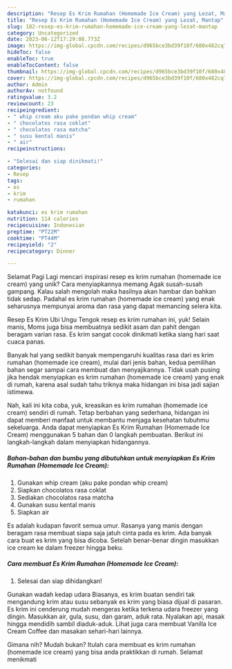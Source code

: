 ```yaml
---
description: "Resep Es Krim Rumahan (Homemade Ice Cream) yang Lezat, Mantap"
title: "Resep Es Krim Rumahan (Homemade Ice Cream) yang Lezat, Mantap"
slug: 182-resep-es-krim-rumahan-homemade-ice-cream-yang-lezat-mantap
category: Uncategorized
date: 2023-06-12T17:29:08.773Z
image: https://img-global.cpcdn.com/recipes/d965bce3bd39f10f/680x482cq70/es-krim-rumahan-homemade-ice-cream-foto-resep-utama.jpg
hideToc: false
enableToc: true
enableTocContent: false
thumbnail: https://img-global.cpcdn.com/recipes/d965bce3bd39f10f/680x482cq70/es-krim-rumahan-homemade-ice-cream-foto-resep-utama.jpg
cover: https://img-global.cpcdn.com/recipes/d965bce3bd39f10f/680x482cq70/es-krim-rumahan-homemade-ice-cream-foto-resep-utama.jpg
author: Admin
authorAv: notfound
ratingvalue: 3.2
reviewcount: 23
recipeingredient:
- " whip cream aku pake pondan whip cream"
- " chocolatos rasa coklat"
- " chocolatos rasa matcha"
- " susu kental manis"
- " air"
recipeinstructions:

- "Selesai dan siap dinikmati!"
categories:
- Resep
tags:
- es
- krim
- rumahan

katakunci: es krim rumahan 
nutrition: 114 calories
recipecuisine: Indonesian
preptime: "PT22M"
cooktime: "PT44M"
recipeyield: "2"
recipecategory: Dinner

---
```



Selamat Pagi Lagi mencari inspirasi resep es krim rumahan (homemade ice cream) yang unik? Cara menyiapkannya memang Agak susah-susah gampang. Kalau salah mengolah maka hasilnya akan hambar dan bahkan tidak sedap. Padahal es krim rumahan (homemade ice cream) yang enak seharusnya mempunyai aroma dan rasa yang dapat memancing selera kita.


Resep Es Krim Ubi Ungu Tengok resep es krim rumahan ini, yuk! Selain manis, Moms juga bisa membuatnya sedikit asam dan pahit dengan beragam varian rasa. Es krim sangat cocok dinikmati ketika siang hari saat cuaca panas.

Banyak hal yang sedikit banyak mempengaruhi kualitas rasa dari es krim rumahan (homemade ice cream), mulai dari jenis bahan, kedua pemilihan bahan segar sampai cara membuat dan menyajikannya. Tidak usah pusing jika hendak menyiapkan es krim rumahan (homemade ice cream) yang enak di rumah, karena asal sudah tahu triknya maka hidangan ini bisa jadi sajian istimewa.


Nah, kali ini kita coba, yuk, kreasikan es krim rumahan (homemade ice cream) sendiri di rumah. Tetap berbahan yang sederhana, hidangan ini dapat memberi manfaat untuk membantu menjaga kesehatan tubuhmu sekeluarga. Anda dapat menyiapkan Es Krim Rumahan (Homemade Ice Cream) menggunakan 5 bahan dan 0 langkah pembuatan. Berikut ini langkah-langkah dalam menyiapkan hidangannya.

<!--inarticleads1-->

##### Bahan-bahan dan bumbu yang dibutuhkan untuk menyiapkan Es Krim Rumahan (Homemade Ice Cream):

1. Gunakan  whip cream (aku pake pondan whip cream)
1. Siapkan  chocolatos rasa coklat
1. Sediakan  chocolatos rasa matcha
1. Gunakan  susu kental manis
1. Siapkan  air


Es adalah kudapan favorit semua umur. Rasanya yang manis dengan beragam rasa membuat siapa saja jatuh cinta pada es krim. Ada banyak cara buat es krim yang bisa dicoba. Setelah benar-benar dingin masukkan ice cream ke dalam freezer hingga beku. 

<!--inarticleads2-->

##### Cara membuat Es Krim Rumahan (Homemade Ice Cream):


1. Selesai dan siap dihidangkan!

Gunakan wadah kedap udara Biasanya, es krim buatan sendiri tak mengandung krim atau susu sebanyak es krim yang biasa dijual di pasaran. Es krim ini cenderung mudah mengeras ketika terkena udara freezer yang dingin. Masukkan air, gula, susu, dan garam, aduk rata. Nyalakan api, masak hingga mendidih sambil diaduk-aduk. Lihat juga cara membuat Vanilla Ice Cream Coffee dan masakan sehari-hari lainnya. 

Gimana nih? Mudah bukan? Itulah cara membuat es krim rumahan (homemade ice cream) yang bisa anda praktikkan di rumah. Selamat menikmati
